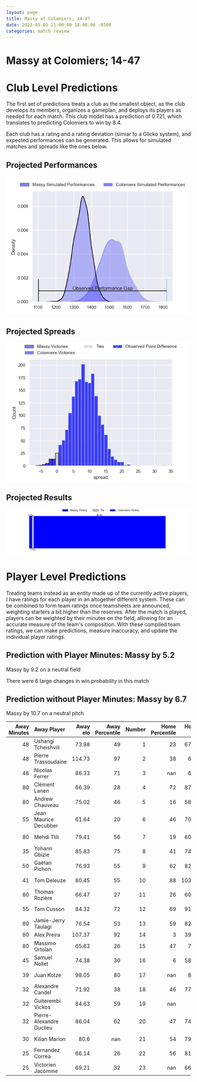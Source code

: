 ```yaml
---  
layout: page  
title: Massy at Colomiers; 14-47  
date: 2023-05-05 21:00:00 18:00:00 -0500  
categories: match review  
---
```

# Massy at Colomiers; 14-47

# Club Level Predictions


The first set of predictions treats a club as the smallest object, as the club develops its members, organizes a gameplan, and deploys its players as needed for each match. This club model has a prediction of 0.721, which translates to predicting Colomiers to win by 8.4.

Each club has a rating and a rating deviation (simiar to a Glicko system), and expected performances can be generated. This allows for simulated matches and spreads like the ones below.
## Projected Performances


![Projected Performances](plots/performances_2023-05-05-Colomiers-Massy.png)
## Projected Spreads


![Projected Spreads](plots/spreads_2023-05-05-Colomiers-Massy.png)
## Projected Results


![Projected Results](plots/resultbar_2023-05-05-Colomiers-Massy.png)
# Player Level Predictions


Treating teams instead as an entity made up of the currently active players, I have ratings for each player in an altogether different system. These can be combined to form team ratings once teamsheets are announced, weighting starters a bit higher than the reserves. After the match is played, players can be weighted by their minutes on the field, allowing for an accurate measure of the team's composition. With these compiled team ratings, we can make predictions, measure inaccuracy, and update the individual player ratings.
## Prediction with Player Minutes: Massy by 5.2


Massy by 9.2 on a neutral field

There were 6 large changes in win probability in this match
## Prediction without Player Minutes: Massy by 6.7


Massy by 10.7 on a neutral pitch



|   Away Minutes | Away Player              |   Away elo |   Away Percentile |   Number |   Home Percentile |   Home elo | Home Player           |   Home Minutes |
|---------------:|:-------------------------|-----------:|------------------:|---------:|------------------:|-----------:|:----------------------|---------------:|
|             48 | Ushangi Tcheishvili      |      73.98 |                49 |        1 |                23 |      67.08 | Thomas Dubois         |             50 |
|             48 | Pierre Trassoudaine      |     114.73 |                97 |        2 |                38 |      67.5  | Hikawera Elliot       |             50 |
|             48 | Nicolas Ferrer           |      86.33 |                71 |        3 |               nan |      69.5  | Beka Sheklashvili     |             46 |
|             80 | Clément Lanen            |      66.39 |                28 |        4 |                72 |      87.06 | Jean Thomas           |             80 |
|             80 | Andrew Chauveau          |      75.02 |                46 |        5 |                16 |      58.78 | Jack Whetton          |             48 |
|             55 | Jean Maurice Decubber    |      61.64 |                20 |        6 |                46 |      70.91 | Pierre-Samuel Pacheco |             80 |
|             80 | Mehdi Tlili              |      79.41 |                56 |        7 |                19 |      60.78 | Waël Ponpon           |             50 |
|             35 | Yohann Gbizie            |      85.83 |                75 |        8 |                41 |      74.45 | Yann Peysson          |             80 |
|             50 | Gaëtan Pichon            |      76.93 |                55 |        9 |                62 |      82.71 | Edoardo Gori          |             60 |
|             41 | Tom Deleuze              |      80.45 |                55 |       10 |                88 |     103.38 | Romuald Séguy         |             80 |
|             80 | Thomas Rozière           |      66.47 |                27 |       11 |                26 |      60.46 | Alexis Palisson       |             80 |
|             55 | Tom Cusson               |      84.32 |                72 |       12 |                69 |      91.27 | Paul Pimienta         |             54 |
|             80 | Jamie-Jerry Taulagi      |      76.54 |                53 |       13 |                59 |      82.71 | Grégoire Maurino      |             59 |
|             80 | Alex Preira              |     107.37 |                92 |       14 |                 3 |      39.08 | Victor Moro           |             80 |
|             80 | Massimo Ortolan          |      65.63 |                26 |       15 |                47 |      74.5  | Max Auriac            |             80 |
|             45 | Samuel Nollet            |      74.38 |                30 |       16 |                 6 |      58.44 | Hugo Pirlet           |             34 |
|             39 | Juan Kotze               |      98.05 |                80 |       17 |               nan |      80.9  | Louis Descoux         |             32 |
|             32 | Alexandre Candel         |      71.92 |                38 |       18 |                46 |      77.41 | Guillaume Tartas      |             30 |
|             32 | Guiterembi Vickos        |      84.63 |                59 |       19 |               nan |      70    | Elliott Maurel        |             30 |
|             32 | Pierre-Alexandre Duclieu |      86.04 |                62 |       20 |                47 |      74.37 | Andrew Ready          |             30 |
|             30 | Kilian Marion            |      80.6  |               nan |       21 |                54 |      79.58 | Michele Campagnaro    |             26 |
|             25 | Fernandez Correa         |      66.14 |                26 |       22 |                56 |      81.37 | Simon Delas           |             21 |
|             25 | Victorien Jacomme        |      69.21 |                32 |       23 |               nan |      66.67 | Arthur Diaz           |             20 |

